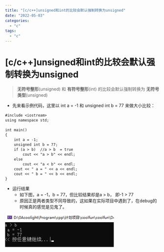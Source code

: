 ```yaml
---
title: "[c/c++]unsigned和int的比较会默认强制转换为unsigned"
date: "2022-05-03"
categories: 
  - "c"
tags: 
  - "c"
---
```

# [c/c++]unsigned和int的比较会默认强制转换为unsigned

> **无符号整形**(unsigned) 和 **有符号整形**(int) 的比较会默认强制转换为 **无符号类型**(unsigned)

- 先来看示例代码，这里以 int a = -1 和 unsigned int b = 77 来做大小比较：

```
#include <iostream>
using namespace std;

int main()
{
	int a = -1;
	unsigned int b = 77;
	if (a > b)	//a > b  = true
		cout << "a > b" << endl;
	else
		cout << "a < b" << endl;
	cout << " a = " << a << endl;
	cout << " b = " << b << endl;
}
```

- 运行结果
    - 如下图，a = -1，b = 77，但比较结果却是a > b， 即-1 > 77
    - 原因正是两者类型不同导致的，这如果在实际项目中遇到了，在debug的时候真的感觉是见鬼了。

![](images/image-13.png)
